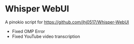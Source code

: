 # Whisper WebUI

A pinokio script for https://github.com/jhj0517/Whisper-WebUI

- Fixed OMP Error
- Fixed YouTube video transcription
